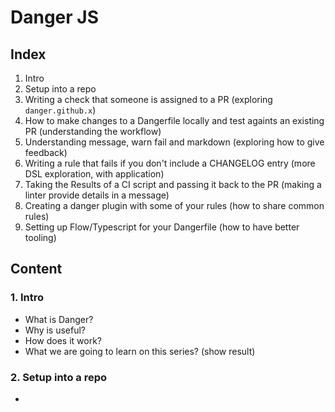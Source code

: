 # Danger JS

## Index

1. Intro
2. Setup into a repo
3. Writing a check that someone is assigned to a PR (exploring `danger.github.x`)
4. How to make changes to a Dangerfile locally and test againts an existing PR (understanding the workflow)
5. Understanding message, warn fail and markdown (exploring how to give feedback)
6. Writing a rule that fails if you don't include a CHANGELOG entry (more DSL exploration, with application)
7. Taking the Results of a CI script and passing it back to the PR (making a linter provide details in a message)
8. Creating a danger plugin with some of your rules (how to share common rules)
9. Setting up Flow/Typescript for your Dangerfile (how to have better tooling)

## Content

### 1. Intro

- What is Danger?
- Why is useful?
- How does it work?
- What we are going to learn on this series? (show result)

### 2. Setup into a repo

-

